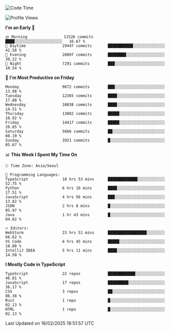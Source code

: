 <!--START_SECTION:waka-->
![Code Time](http://img.shields.io/badge/Code%20Time-7%2C319%20hrs%2034%20mins-blue)

![Profile Views](http://img.shields.io/badge/Profile%20Views-0-blue)

**I'm an Early 🐤** 

```text
🌞 Morning                11526 commits       ████░░░░░░░░░░░░░░░░░░░░░   16.67 % 
🌆 Daytime                29447 commits       ███████████░░░░░░░░░░░░░░   42.58 % 
🌃 Evening                20897 commits       ████████░░░░░░░░░░░░░░░░░   30.22 % 
🌙 Night                  7291 commits        ███░░░░░░░░░░░░░░░░░░░░░░   10.54 % 
```
📅 **I'm Most Productive on Friday** 

```text
Monday                   9672 commits        ███░░░░░░░░░░░░░░░░░░░░░░   13.98 % 
Tuesday                  12365 commits       ████░░░░░░░░░░░░░░░░░░░░░   17.88 % 
Wednesday                10038 commits       ████░░░░░░░░░░░░░░░░░░░░░   14.51 % 
Thursday                 13082 commits       █████░░░░░░░░░░░░░░░░░░░░   18.92 % 
Friday                   14417 commits       █████░░░░░░░░░░░░░░░░░░░░   20.85 % 
Saturday                 5666 commits        ██░░░░░░░░░░░░░░░░░░░░░░░   08.19 % 
Sunday                   3921 commits        █░░░░░░░░░░░░░░░░░░░░░░░░   05.67 % 
```


📊 **This Week I Spent My Time On** 

```text
🕑︎ Time Zone: Asia/Seoul

💬 Programming Languages: 
TypeScript               18 hrs 53 mins      █████████████░░░░░░░░░░░░   52.75 % 
Python                   6 hrs 16 mins       ████░░░░░░░░░░░░░░░░░░░░░   17.51 % 
JavaScript               4 hrs 56 mins       ███░░░░░░░░░░░░░░░░░░░░░░   13.82 % 
JSON                     2 hrs 8 mins        █░░░░░░░░░░░░░░░░░░░░░░░░   05.97 % 
Java                     1 hr 43 mins        █░░░░░░░░░░░░░░░░░░░░░░░░   04.82 % 

🔥 Editors: 
WebStorm                 23 hrs 51 mins      █████████████████░░░░░░░░   66.62 % 
VS Code                  6 hrs 45 mins       █████░░░░░░░░░░░░░░░░░░░░   18.88 % 
IntelliJ IDEA            5 hrs 11 mins       ████░░░░░░░░░░░░░░░░░░░░░   14.50 % 
```

**I Mostly Code in TypeScript** 

```text
TypeScript               22 repos            ████████████░░░░░░░░░░░░░   46.81 % 
JavaScript               17 repos            █████████░░░░░░░░░░░░░░░░   36.17 % 
CSS                      3 repos             ██░░░░░░░░░░░░░░░░░░░░░░░   06.38 % 
Rust                     1 repo              █░░░░░░░░░░░░░░░░░░░░░░░░   02.13 % 
HTML                     1 repo              █░░░░░░░░░░░░░░░░░░░░░░░░   02.13 % 
```




 Last Updated on 16/02/2025 18:51:57 UTC
<!--END_SECTION:waka-->
